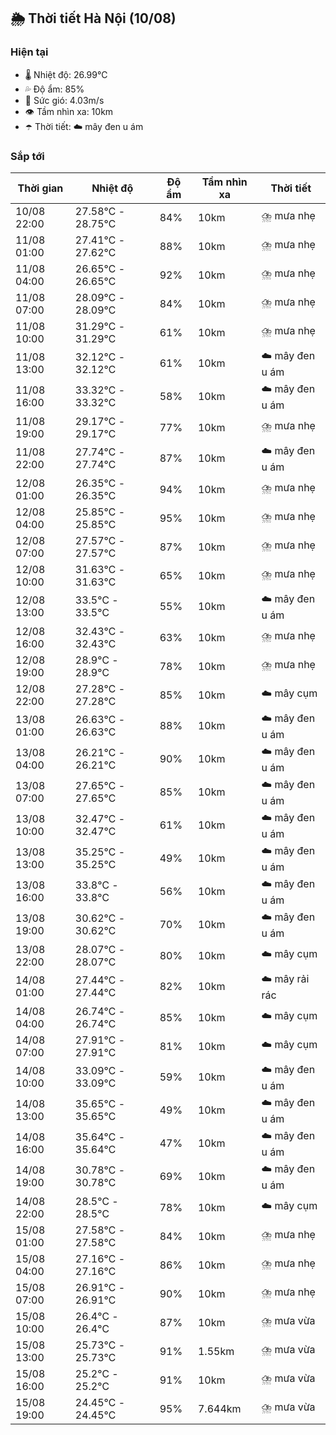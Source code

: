 ## 🌦️ Thời tiết Hà Nội (10/08)

### Hiện tại

- 🌡️ Nhiệt độ: 26.99℃
- 💦 Độ ẩm: 85%
- 💨 Sức gió: 4.03m/s
- 👁️ Tầm nhìn xa: 10km
- ☂️ Thời tiết: ☁️ mây đen u ám

### Sắp tới

| Thời gian | Nhiệt độ | Độ ẩm | Tầm nhìn xa | Thời tiết |
| --- | --- | --- | --- | --- |
| 10/08 22:00 | 27.58℃ - 28.75℃ | 84% | 10km | ⛈️ mưa nhẹ |
| 11/08 01:00 | 27.41℃ - 27.62℃ | 88% | 10km | ⛈️ mưa nhẹ |
| 11/08 04:00 | 26.65℃ - 26.65℃ | 92% | 10km | ⛈️ mưa nhẹ |
| 11/08 07:00 | 28.09℃ - 28.09℃ | 84% | 10km | ⛈️ mưa nhẹ |
| 11/08 10:00 | 31.29℃ - 31.29℃ | 61% | 10km | ⛈️ mưa nhẹ |
| 11/08 13:00 | 32.12℃ - 32.12℃ | 61% | 10km | ☁️ mây đen u ám |
| 11/08 16:00 | 33.32℃ - 33.32℃ | 58% | 10km | ☁️ mây đen u ám |
| 11/08 19:00 | 29.17℃ - 29.17℃ | 77% | 10km | ⛈️ mưa nhẹ |
| 11/08 22:00 | 27.74℃ - 27.74℃ | 87% | 10km | ☁️ mây đen u ám |
| 12/08 01:00 | 26.35℃ - 26.35℃ | 94% | 10km | ⛈️ mưa nhẹ |
| 12/08 04:00 | 25.85℃ - 25.85℃ | 95% | 10km | ⛈️ mưa nhẹ |
| 12/08 07:00 | 27.57℃ - 27.57℃ | 87% | 10km | ⛈️ mưa nhẹ |
| 12/08 10:00 | 31.63℃ - 31.63℃ | 65% | 10km | ⛈️ mưa nhẹ |
| 12/08 13:00 | 33.5℃ - 33.5℃ | 55% | 10km | ☁️ mây đen u ám |
| 12/08 16:00 | 32.43℃ - 32.43℃ | 63% | 10km | ⛈️ mưa nhẹ |
| 12/08 19:00 | 28.9℃ - 28.9℃ | 78% | 10km | ⛈️ mưa nhẹ |
| 12/08 22:00 | 27.28℃ - 27.28℃ | 85% | 10km | ☁️ mây cụm |
| 13/08 01:00 | 26.63℃ - 26.63℃ | 88% | 10km | ☁️ mây đen u ám |
| 13/08 04:00 | 26.21℃ - 26.21℃ | 90% | 10km | ☁️ mây đen u ám |
| 13/08 07:00 | 27.65℃ - 27.65℃ | 85% | 10km | ☁️ mây đen u ám |
| 13/08 10:00 | 32.47℃ - 32.47℃ | 61% | 10km | ☁️ mây đen u ám |
| 13/08 13:00 | 35.25℃ - 35.25℃ | 49% | 10km | ☁️ mây đen u ám |
| 13/08 16:00 | 33.8℃ - 33.8℃ | 56% | 10km | ☁️ mây đen u ám |
| 13/08 19:00 | 30.62℃ - 30.62℃ | 70% | 10km | ☁️ mây đen u ám |
| 13/08 22:00 | 28.07℃ - 28.07℃ | 80% | 10km | ☁️ mây cụm |
| 14/08 01:00 | 27.44℃ - 27.44℃ | 82% | 10km | ☁️ mây rải rác |
| 14/08 04:00 | 26.74℃ - 26.74℃ | 85% | 10km | ☁️ mây cụm |
| 14/08 07:00 | 27.91℃ - 27.91℃ | 81% | 10km | ☁️ mây cụm |
| 14/08 10:00 | 33.09℃ - 33.09℃ | 59% | 10km | ☁️ mây đen u ám |
| 14/08 13:00 | 35.65℃ - 35.65℃ | 49% | 10km | ☁️ mây đen u ám |
| 14/08 16:00 | 35.64℃ - 35.64℃ | 47% | 10km | ☁️ mây đen u ám |
| 14/08 19:00 | 30.78℃ - 30.78℃ | 69% | 10km | ☁️ mây đen u ám |
| 14/08 22:00 | 28.5℃ - 28.5℃ | 78% | 10km | ☁️ mây cụm |
| 15/08 01:00 | 27.58℃ - 27.58℃ | 84% | 10km | ⛈️ mưa nhẹ |
| 15/08 04:00 | 27.16℃ - 27.16℃ | 86% | 10km | ⛈️ mưa nhẹ |
| 15/08 07:00 | 26.91℃ - 26.91℃ | 90% | 10km | ⛈️ mưa nhẹ |
| 15/08 10:00 | 26.4℃ - 26.4℃ | 87% | 10km | ⛈️ mưa vừa |
| 15/08 13:00 | 25.73℃ - 25.73℃ | 91% | 1.55km | ⛈️ mưa vừa |
| 15/08 16:00 | 25.2℃ - 25.2℃ | 91% | 10km | ⛈️ mưa vừa |
| 15/08 19:00 | 24.45℃ - 24.45℃ | 95% | 7.644km | ⛈️ mưa vừa |

